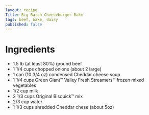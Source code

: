 ```yaml
---
layout: recipe
Title: Big Batch Cheeseburger Bake
tags: beef, bake, dairy
published: false
---
```

# Ingredients

* 1.5 lb (at least 80%) ground beef
* 1 1/4 cups chopped onions (about 2 large)
* 1 can (10 3/4 oz) condensed Cheddar cheese soup
* 1 1/4 cups Green Giant:tm: Valley Fresh Streamers&trade; frozen mixed vegetables
* 1/2 cup milk
* 2 1/3 cups Original Bisquick&trade; mix
* 2/3 cup water
* 1 1/3 cups shredded Cheddar chese (about 5oz)